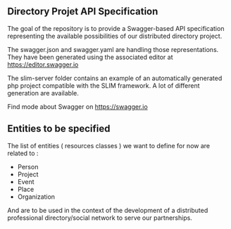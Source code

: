 ## Directory Projet API Specification

The goal of the repository is to provide a Swagger-based API specification representing the available possibilities of our distributed directory project.

The swagger.json and swagger.yaml are handling those representations. They have been generated using the associated editor at https://editor.swagger.io

The slim-server folder contains an example of an automatically generated php project compatible with the SLIM framework. A lot of different generation are available.

Find mode about Swagger on https://swagger.io

## Entities to be specified

The list of entities ( resources classes ) we want to define for now are related to :

- Person
- Project
- Event
- Place
- Organization

And are to be used in the context of the development of a distributed professional directory/social network to serve our partnerships.
